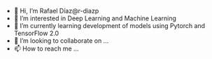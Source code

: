 - 👋 Hi, I’m Rafael Díaz@r-diazp
- 👀 I’m interested in Deep Learning and Machine Learning 
- 🌱 I’m currently learning development of models using Pytorch and TensorFlow 2.0
- 💞️ I’m looking to collaborate on ...
- 📫 How to reach me ...

<!---
r-diazp/r-diazp is a ✨ special ✨ repository because its `README.md` (this file) appears on your GitHub profile.
You can click the Preview link to take a look at your changes.
--->
